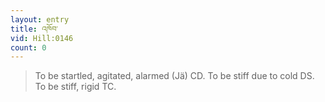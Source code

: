 ```yaml
---
layout: entry
title: འཁོབ་
vid: Hill:0146
count: 0
---
```

> To be startled, agitated, alarmed (Jä) CD\. To be stiff due to cold DS\. To be stiff, rigid TC\.


